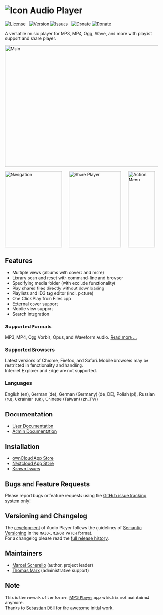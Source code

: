 # ![Icon](https://raw.githubusercontent.com/rello/audioplayer/master/screenshots/audioplayer_icon.png) Audio Player

[![License](https://img.shields.io/badge/license-AGPLv3-blue.svg)](http://www.gnu.org/licenses/agpl-3.0)   [![Version](https://img.shields.io/github/release/rello/audioplayer.svg)](https://github.com/rello/audioplayer/blob/master/CHANGELOG.md) [![Issues](https://img.shields.io/github/issues/rello/audioplayer.svg)](https://github.com/rello/audioplayer/issues)   [![Donate](https://img.shields.io/badge/donate-Bitcoin-blue.svg)](https://github.com/rello/audioplayer/wiki/donate) [![Donate](https://img.shields.io/badge/donate-PayPal-blue.svg)](https://github.com/rello/audioplayer/wiki/donate)

A versatile music player for MP3, MP4, Ogg, Wave, and more with playlist support and share player.

<img src="https://raw.githubusercontent.com/rello/audioplayer/master/screenshots/audioplayer_main.png" alt="Main" width="599" height="400" title="Main">

<img src="https://raw.githubusercontent.com/rello/audioplayer/master/screenshots/audioplayer_lists.png" alt="Navigation" width="187" height="250" title="Navigation">     
<img src="https://raw.githubusercontent.com/rello/audioplayer/master/screenshots/audioplayer_share.png" alt="Share Player" width="171" height="250" title="Share Player">     
<img src="https://raw.githubusercontent.com/rello/audioplayer/master/screenshots/audioplayer_actions.png" alt="Action Menu" width="89" height="250" title="Action Menu">

## Features
- Multiple views (albums with covers and more)
- Library scan and reset with command-line and browser
- Specifying media folder (with exclude functionality)
- Play shared files directly without downloading
- Playlists and ID3 tag editor (incl. picture)
- One Click Play from Files app
- External cover support
- Mobile view support
- Search integration

### Supported Formats
MP3, MP4, Ogg Vorbis, Opus, and Waveform Audio. [Read more …](https://github.com/rello/audioplayer/wiki/audio-files-and-mime-types)

### Supported Browsers
Latest versions of Chrome, Firefox, and Safari. Mobile browsers may be restricted in functionality and handling.  
Internet Explorer and Edge are not supported.

### Languages
English (en), German (de), German (Germany) (de_DE), Polish (pl), Russian (ru), Ukrainian (uk), Chinese (Taiwan) (zh_TW)

## Documentation
- [User Documentation](https://github.com/rello/audioplayer/wiki#user-documentation)
- [Admin Documentation](https://github.com/rello/audioplayer/wiki#admin-documentation)

## Installation
- [ownCloud App Store](https://apps.owncloud.com/content/show.php?content=174738)
- [Nextcloud App Store](https://apps.nextcloud.com/apps/audioplayer)
- [Known Issues](https://github.com/rello/audioplayer/wiki/installation-instructions#known-issues)

## Bugs and Feature Requests
Please report bugs or feature requests using the [GitHub issue tracking system](https://github.com/rello/audioplayer/issues) only!

## Versioning and Changelog
The [development](https://github.com/rello/audioplayer/wiki/development) of Audio Player follows the guidelines of [Semantic Versioning](http://semver.org/) in the `MAJOR.MINOR.PATCH` format.  
For a changelog please read the [full release history](https://github.com/rello/audioplayer/blob/master/CHANGELOG.md).

## Maintainers
- [Marcel Scherello](https://github.com/rello) (author, project leader)
- [Thomas Marx](https://github.com/xramsamoht) (administrative support)

## Note
This is the rework of the former [MP3 Player](https://github.com/libasys/audios) app which is not maintained anymore.  
Thanks to [Sebastian Döll](https://github.com/libasys) for the awesome initial work.
